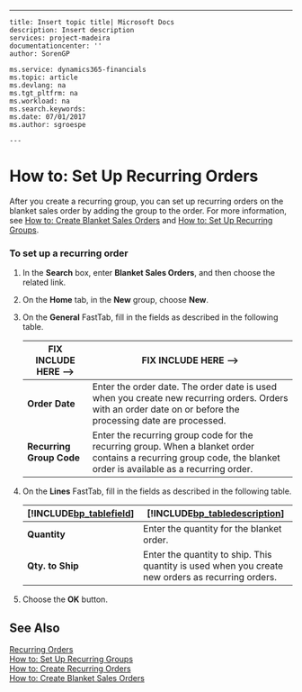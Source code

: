 ---
    title: Insert topic title| Microsoft Docs
    description: Insert description
    services: project-madeira
    documentationcenter: ''
    author: SorenGP

    ms.service: dynamics365-financials
    ms.topic: article
    ms.devlang: na
    ms.tgt_pltfrm: na
    ms.workload: na
    ms.search.keywords:
    ms.date: 07/01/2017
    ms.author: sgroespe

    ---
# How to: Set Up Recurring Orders
After you create a recurring group, you can set up recurring orders on the blanket sales order by adding the group to the order. For more information, see [How to: Create Blanket Sales Orders](../../Sales/how-to-create-blanket-sales-orders.md) and [How to: Set Up Recurring Groups](../../LocalFunctionalityForMicrosoftDynamicsNav2016/Norway/how-to-set-up-recurring-groups.md).  
  
### To set up a recurring order  
  
1.  In the **Search** box, enter **Blanket Sales Orders**, and then choose the related link.  
  
2.  On the **Home** tab, in the **New** group, choose **New**.  
  
3.  On the **General** FastTab, fill in the fields as described in the following table.  
  
    |FIX INCLUDE HERE<!--FIX INCLUDE HERE<!--[!INCLUDE[bp_tablefield](../../ApplicationDesign/includes/bp_tablefield_md.md)] --> -->|FIX INCLUDE HERE<!--FIX INCLUDE HERE<!--[!INCLUDE[bp_tabledescription](../../ApplicationDesign/includes/bp_tabledescription_md.md)] --> -->|  
    |---------------------------------|---------------------------------------|  
    |**Order Date**|Enter the order date. The order date is used when you create new recurring orders. Orders with an order date on or before the processing date are processed.|  
    |**Recurring Group Code**|Enter the recurring group code for the recurring group. When a blanket order contains a recurring group code, the blanket order is available as a recurring order.|  
  
4.  On the **Lines** FastTab, fill in the fields as described in the following table.  
  
    |[!INCLUDE[bp_tablefield](../../ApplicationDesign/includes/bp_tablefield_md.md)]|[!INCLUDE[bp_tabledescription](../../ApplicationDesign/includes/bp_tabledescription_md.md)]|  
    |---------------------------------|---------------------------------------|  
    |**Quantity**|Enter the quantity for the blanket order.|  
    |**Qty. to Ship**|Enter the quantity to ship. This quantity is used when you create new orders as recurring orders.|  
  
5.  Choose the **OK** button.  
  
## See Also  
 [Recurring Orders](../../LocalFunctionalityForMicrosoftDynamicsNav2016/Norway/recurring-orders.md)   
 [How to: Set Up Recurring Groups](../../LocalFunctionalityForMicrosoftDynamicsNav2016/Norway/how-to-set-up-recurring-groups.md)   
 [How to: Create Recurring Orders](../../LocalFunctionalityForMicrosoftDynamicsNav2016/Norway/how-to-create-recurring-orders.md)   
 [How to: Create Blanket Sales Orders](../../Sales/how-to-create-blanket-sales-orders.md)